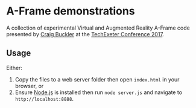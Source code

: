 # A-Frame demonstrations

A collection of experimental Virtual and Augmented Reality A-Frame code presented by [Craig Buckler](https://twitter.com/craigbuckler) at the [TechExeter Conference 2017](https://techexeter.uk/conference/).

## Usage

Either:

1. Copy the files to a web server folder then open `index.html` in your browser, or
2. Ensure [Node.js](https://nodejs.org/) is installed then run `node server.js` and navigate to `http://localhost:8888`.
